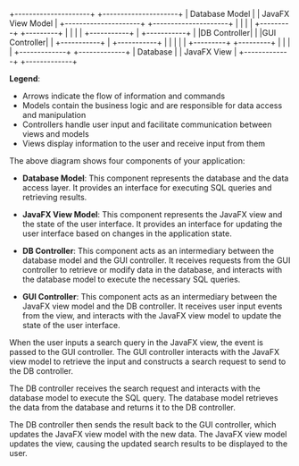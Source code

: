 +---------------------+    +---------------------+
|   Database Model    |    |   JavaFX View Model  |
+---------------------+    +---------------------+
           |                          |
           |                          |
      +---------+              +---------+
      |         |              |         |
+-----------+  |          +-----------+  |
|DB Controller|  |          |GUI Controller|  |
+-----------+  |          +-----------+  |
           |                          |
           |                          |
      +---------+              +---------+
      |         |              |         |
+-------------+          +-------------+
|    Database     |          |   JavaFX View   |
+-------------+          +-------------+

**Legend**:
- Arrows indicate the flow of information and commands
- Models contain the business logic and are responsible for data access and manipulation
- Controllers handle user input and facilitate communication between views and models
- Views display information to the user and receive input from them

The above diagram shows four components of your application:

- **Database Model**: This component represents the database and the data access layer. It provides an interface for executing SQL queries and retrieving results.

- **JavaFX View Model**: This component represents the JavaFX view and the state of the user interface. It provides an interface for updating the user interface based on changes in the application state.

- **DB Controller**: This component acts as an intermediary between the database model and the GUI controller. It receives requests from the GUI controller to retrieve or modify data in the database, and interacts with the database model to execute the necessary SQL queries.

- **GUI Controller**: This component acts as an intermediary between the JavaFX view model and the DB controller. It receives user input events from the view, and interacts with the JavaFX view model to update the state of the user interface.

When the user inputs a search query in the JavaFX view, the event is passed to the GUI controller. The GUI controller interacts with the JavaFX view model to retrieve the input and constructs a search request to send to the DB controller.

The DB controller receives the search request and interacts with the database model to execute the SQL query. The database model retrieves the data from the database and returns it to the DB controller.

The DB controller then sends the result back to the GUI controller, which updates the JavaFX view model with the new data. The JavaFX view model updates the view, causing the updated search results to be displayed to the user.

